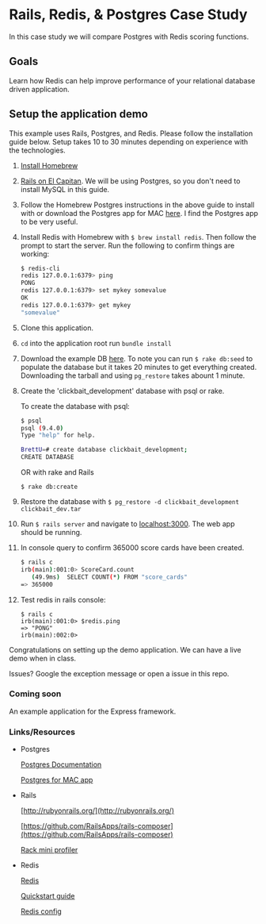 # Rails, Redis, & Postgres Case Study

In this case study we will compare Postgres with Redis scoring functions.

## Goals

Learn how Redis can help improve performance of your relational database driven application.

## Setup the application demo

This example uses Rails, Postgres, and Redis. Please follow the installation guide below. Setup takes 10 to 30 minutes depending on experience with the technologies.

1. [Install Homebrew](http://brew.sh/)

2. [Rails on El Capitan](https://gorails.com/setup/osx/10.11-el-capitan). We will be using Postgres, so you don't need to install MySQL in this guide.

3. Follow the Homebrew Postgres instructions in the above guide to install with or download the Postgres app for MAC [here](http://postgresapp.com/). I find the Postgres app to be very useful.

4. Install Redis with Homebrew with `$ brew install redis`. Then follow the prompt to start the server. Run the following to confirm things are working:

    ```bash
    $ redis-cli
    redis 127.0.0.1:6379> ping
    PONG
    redis 127.0.0.1:6379> set mykey somevalue
    OK
    redis 127.0.0.1:6379> get mykey
    "somevalue"
    ```

5. Clone this application.

6. `cd` into the application root run `bundle install`

7. Download the example DB [here](http://bwcompsci.s3.amazonaws.com/presentations/clickbait_dev.tar). To note you can run `$ rake db:seed` to populate the database but it takes 20 minutes to get everything created. Downloading the tarball and using `pg_restore` takes abount 1 minute.

8. Create the 'clickbait_development' database with psql or rake.

    To create the database with psql:

    ```bash
    $ psql
    psql (9.4.0)
    Type "help" for help.

    BrettU=# create database clickbait_development;
    CREATE DATABASE
    ```

    OR with rake and Rails

    `$ rake db:create`

9. Restore the database with `$ pg_restore -d clickbait_development clickbait_dev.tar`

10. Run `$ rails server` and navigate to [localhost:3000](http://localhost:3000). The web app should be running.

11. In console query to confirm 365000 score cards have been created.

    ```bash
    $ rails c
    irb(main):001:0> ScoreCard.count
       (49.9ms)  SELECT COUNT(*) FROM "score_cards"
    => 365000
    ```

12. Test redis in rails console:

    ```
    $ rails c
    irb(main):001:0> $redis.ping
    => "PONG"
    irb(main):002:0>
    ```

Congratulations on setting up the demo application. We can have a live demo when in class.

Issues? Google the exception message or open a issue in this repo.


### Coming soon

An example application for the Express framework.


### Links/Resources

- Postgres

    [Postgres Documentation](http://www.postgresql.org/docs/9.5/interactive/index.html)

    [Postgres for MAC app](http://postgresapp.com/)

- Rails

    [http://rubyonrails.org/](http://rubyonrails.org/)

    [https://github.com/RailsApps/rails-composer](https://github.com/RailsApps/rails-composer)

    [Rack mini profiler](https://github.com/MiniProfiler/rack-mini-profiler)


- Redis

    [Redis](http://redis.io/)

    [Quickstart guide](http://redis.io/topics/quickstart)

    [Redis config](https://raw.githubusercontent.com/antirez/redis/3.0/redis.conf)
